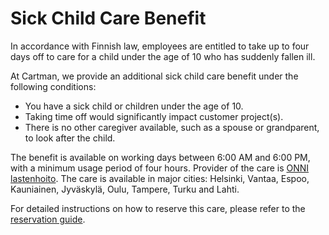 # Sick Child Care Benefit

In accordance with Finnish law, employees are entitled to take up to four days off to care for a child under the age of 10 who has suddenly fallen ill.

At Cartman, we provide an additional sick child care benefit under the following conditions:

- You have a sick child or children under the age of 10.
- Taking time off would significantly impact customer project(s).
- There is no other caregiver available, such as a spouse or grandparent, to look after the child.

The benefit is available on working days between 6:00 AM and 6:00 PM, with a minimum usage period of four hours. Provider of the care is [ONNI lastenhoito](https://www.onnion.fi/julkiset-palvelut/lastenhoitopalvelut). The care is available in major cities: Helsinki, Vantaa, Espoo, Kauniainen, Jyväskylä, Oulu, Tampere, Turku and Lahti.

For detailed instructions on how to reserve this care, please refer to the [reservation guide](https://start.1password.com/open/i?a=A77NHIUOAFCT3HFO4YPZHQSW3I&v=554znu2kv24b2qwaoi6j453d7y&i=ltl5ydmt3h2ydjkodbya2njcfq&h=cartman.1password.com).